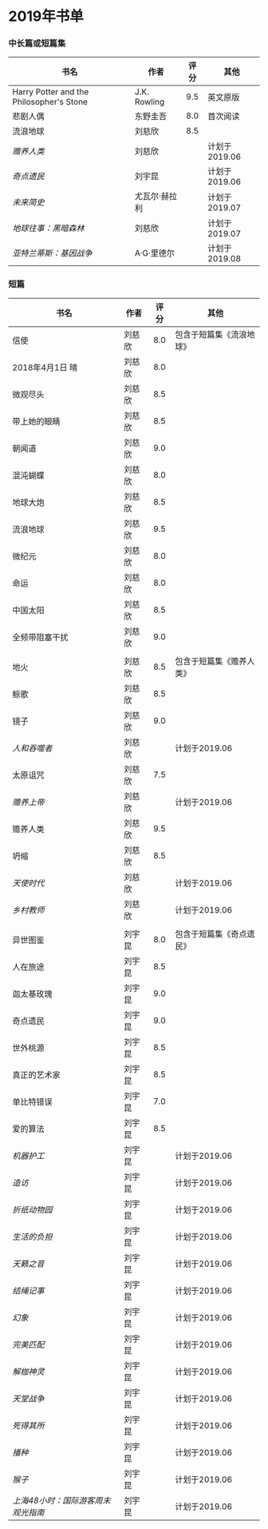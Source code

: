 # 2019年书单

### 中长篇或短篇集
| 书名 | 作者 | 评分 | 其他 |
| --- | --- | :---: | --- |
| Harry Potter and the Philosopher's Stone | J.K. Rowling | 9.5 | 英文原版 |
| 悲剧人偶 | 东野圭吾 | 8.0 | 首次阅读 |
| 流浪地球 | 刘慈欣 | 8.5 | |
| _赡养人类_ | 刘慈欣 |  | 计划于2019.06 |
| _奇点遗民_ | 刘宇昆 |  | 计划于2019.06 |
| _未来简史_ | 尤瓦尔·赫拉利 |  | 计划于2019.07 |
| _地球往事：黑暗森林_ | 刘慈欣 |  | 计划于2019.07 |
| _亚特兰蒂斯：基因战争_ | A·G·里德尔 |  | 计划于2019.08 |

### 短篇
| 书名 | 作者 | 评分 | 其他 |
| --- | --- | :---: | --- |
| 信使 | 刘慈欣 | 8.0 | 包含于短篇集《流浪地球》 |
| 2018年4月1日 晴 | 刘慈欣 | 8.0 | |
| 微观尽头 | 刘慈欣 | 8.5 | |
| 带上她的眼睛 | 刘慈欣| 8.5 | |
| 朝闻道 | 刘慈欣 | 9.0 | |
| 混沌蝴蝶 | 刘慈欣 | 8.0 | |
| 地球大炮 | 刘慈欣 | 8.5 | |
| 流浪地球 | 刘慈欣 | 9.5 | |
| 微纪元 | 刘慈欣 | 8.0 | |
| 命运 | 刘慈欣 | 8.0 | |
| 中国太阳 | 刘慈欣 | 8.5 | |
| 全频带阻塞干扰 | 刘慈欣 | 9.0 | |
| | | | |
| 地火 | 刘慈欣 | 8.5 | 包含于短篇集《赡养人类》 |
| 鲸歌 | 刘慈欣 | 8.5 | |
| 镜子 | 刘慈欣 | 9.0 | |
| _人和吞噬者_ | 刘慈欣 | | 计划于2019.06 |
| 太原诅咒 | 刘慈欣 | 7.5 | |
| _赡养上帝_ | 刘慈欣 | | 计划于2019.06 |
| 赡养人类 | 刘慈欣 | 9.5 | |
| 坍缩 | 刘慈欣 | 8.5 | |
| _天使时代_ | 刘慈欣 | | 计划于2019.06 |
| _乡村教师_ | 刘慈欣 | | 计划于2019.06 |
| | | | |
| 异世图鉴 | 刘宇昆 | 8.0 | 包含于短篇集《奇点遗民》 |
| 人在旅途 | 刘宇昆 | 8.5 | |
| 迦太基玫瑰 | 刘宇昆 | 9.0 | |
| 奇点遗民 | 刘宇昆 | 9.0 | |
| 世外桃源 | 刘宇昆 | 8.5 | |
| 真正的艺术家 | 刘宇昆 | 8.5 | |
| 单比特错误 | 刘宇昆 | 7.0 | |
| 爱的算法 | 刘宇昆 | 8.5 | |
| _机器护工_ | 刘宇昆 | | 计划于2019.06 |
| _造访_ | 刘宇昆 | | 计划于2019.06 |
| _折纸动物园_ | 刘宇昆 | | 计划于2019.06 |
| _生活的负担_ | 刘宇昆 | | 计划于2019.06 |
| _天籁之音_ | 刘宇昆 | | 计划于2019.06 |
| _结绳记事_ | 刘宇昆 | | 计划于2019.06 |
| _幻象_ | 刘宇昆 | | 计划于2019.06 |
| _完美匹配_ | 刘宇昆 | | 计划于2019.06 |
| _解枷神灵_ | 刘宇昆 | | 计划于2019.06 |
| _天堂战争_ | 刘宇昆 | | 计划于2019.06 |
| _死得其所_ | 刘宇昆 | | 计划于2019.06 |
| _播种_ | 刘宇昆 | | 计划于2019.06 |
| _猴子_ | 刘宇昆 | | 计划于2019.06 |
| _上海48小时：国际游客周末观光指南_ | 刘宇昆 | | 计划于2019.06 |
